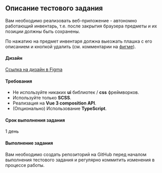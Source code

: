 ## Описание тестового задания

Вам необходимо реализовать веб-приложение - автономно работающий инвентарь, т.е. после закрытия браузера предметы и их позиции должны быть сохранены.

По нажатию на предмет инвентаря должна выезжать плашка с его описанием и кнопкой удалить (см. комментарии на [фигме](https://www.figma.com/file/ziQM2VcgY1D7UnX937cSEO/Vue-Test-Task)).

#### Дизайн

[Ссылка на дизайн в Figma](https://www.figma.com/file/ziQM2VcgY1D7UnX937cSEO/Vue-Test-Task)

#### Требования

- Не используйте никаких **ui** библиотек / **css** фреймворков.
- Используйте только **SCSS**.
- Реализация на **Vue 3 composition API**.
- (Опционально) Использование **TypeScript**.

#### Срок выполнения задания

1 день

#### Выполнение задания

Вам необходимо создать репозиторий на GitHub перед началом выполнения тестового задания и регулярно коммитить изменения в процессе работы.
